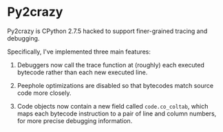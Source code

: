 Py2crazy
========

Py2crazy is CPython 2.7.5 hacked to support finer-grained tracing and
debugging.

Specifically, I've implemented three main features:

1. Debuggers now call the trace function at (roughly) each executed
bytecode rather than each new executed line.

2. Peephole optimizations are disabled so that bytecodes match source
code more closely.

3. Code objects now contain a new field called `code.co_coltab`, which
maps each bytecode instruction to a pair of line and column numbers, for
more precise debugging information.

